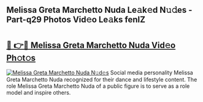 ## Melissa Greta Marchetto Nuda Le𝚊k𝚎d N𝚞𝚍es - Part-q29 Photos Vid𝚎o Le𝚊ks fenIZ

# <h2><a href="http://fbdknu.evod.top/?m=Melissa+Greta+Marchetto+Nuda">🔗 👉🔴 Melissa Greta Marchetto Nuda Vid𝚎o Ph𝚘t𝚘s</a></h2>

[![Melissa Greta Marchetto Nuda N𝚞d𝚎s](https://i.imgur.com/8V9OHl7.gif)](http://fbdknu.evod.top/?m=Melissa+Greta+Marchetto+Nuda)
Social media personality Melissa Greta Marchetto Nuda recognized for their dance and lifestyle content. The role Melissa Greta Marchetto Nuda of a public figure is to serve as a role model and inspire others. 
